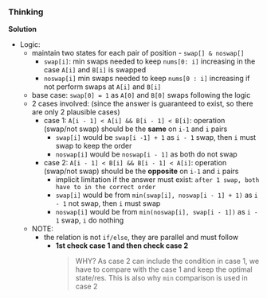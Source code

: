 ### Thinking
**Solution**
- Logic: 
  - maintain two states for each pair of position - `swap[] & noswap[]`
    - `swap[i]`: min swaps needed to keep `nums[0: i]` increasing in the case `A[i]` and `B[i]` is swapped
    - `noswap[i]` min swaps needed to keep `nums[0 : i]` increasing if not perform swaps at `A[i]` and `B[i]`
  - base case: `swap[0] = 1` as `A[0]` and `B[0]` swaps following the logic
  - 2 cases involved: (since the answer is guaranteed to exist, so there are only 2 plausible cases)
    - case 1: `A[i - 1] < A[i] && B[i - 1] < B[i]`: operation (swap/not swap) should be the **same** on `i-1` and `i` pairs
      - `swap[i]` would be `swap[i -1] + 1` as `i - 1` swap, then `i` must swap to keep the order
      - `noswap[i]` would be `noswap[i - 1]` as both do not swap
    - case 2: `A[i - 1] < B[i] && B[i - 1] < A[i]`: operation (swap/not swap) should be the **opposite** on `i-1` and `i` pairs
      - implicit limitation if the answer must exist: `after 1 swap, both have to in the correct order`
      - `swap[i]` would be from `min(swap[i], noswap[i - 1] + 1)` as `i - 1` not swap, then `i` must swap 
      - `noswap[i]` would be from `min(noswap[i], swap[i - 1])` as `i - 1` swap, `i` do nothing
  - NOTE:
    - the relation is not `if/else`, they are parallel and must follow
      - **1st check case 1 and then check case 2**
        > WHY? As case 2 can include the condition in case 1, we have to compare with the case 1 and keep the optimal state/res. This is also why `min` comparison is used in case 2